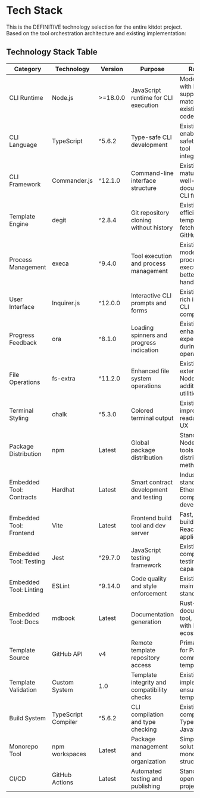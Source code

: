# Tech Stack

This is the DEFINITIVE technology selection for the entire kitdot project. Based on the tool orchestration architecture and existing implementation:

## Technology Stack Table

| Category | Technology | Version | Purpose | Rationale |
|----------|------------|---------|---------|-----------|
| CLI Runtime | Node.js | >=18.0.0 | JavaScript runtime for CLI execution | Modern LTS with ESM support, matches existing codebase |
| CLI Language | TypeScript | ^5.6.2 | Type-safe CLI development | Existing choice, enables type safety across tool integrations |
| CLI Framework | Commander.js | ^12.1.0 | Command-line interface structure | Existing choice, mature and well-documented CLI framework |
| Template Engine | degit | ^2.8.4 | Git repository cloning without history | Existing choice, efficient for template fetching from GitHub |
| Process Management | execa | ^9.4.0 | Tool execution and process management | Existing choice, modern process execution with better error handling |
| User Interface | Inquirer.js | ^12.0.0 | Interactive CLI prompts and forms | Existing choice, rich interactive CLI components |
| Progress Feedback | ora | ^8.1.0 | Loading spinners and progress indication | Existing choice, enhances user experience during operations |
| File Operations | fs-extra | ^11.2.0 | Enhanced file system operations | Existing choice, extends Node.js fs with additional utilities |
| Terminal Styling | chalk | ^5.3.0 | Colored terminal output | Existing choice, improves CLI readability and UX |
| Package Distribution | npm | Latest | Global package distribution | Standard for Node.js CLI tools, existing distribution method |
| Embedded Tool: Contracts | Hardhat | Latest | Smart contract development and testing | Industry standard for Ethereum-compatible development |
| Embedded Tool: Frontend | Vite | Latest | Frontend build tool and dev server | Fast, modern build tool for React applications |
| Embedded Tool: Testing | Jest | ^29.7.0 | JavaScript testing framework | Existing choice, comprehensive testing capabilities |
| Embedded Tool: Linting | ESLint | ^9.14.0 | Code quality and style enforcement | Existing choice, maintains code standards |
| Embedded Tool: Docs | mdbook | Latest | Documentation generation | Rust-based documentation tool, integrates with Polkadot ecosystem |
| Template Source | GitHub API | v4 | Remote template repository access | Primary source for Parity and community templates |
| Template Validation | Custom System | 1.0 | Template integrity and compatibility checks | Existing implementation, ensures template quality |
| Build System | TypeScript Compiler | ^5.6.2 | CLI compilation and type checking | Existing choice, compiles TypeScript to JavaScript |
| Monorepo Tool | npm workspaces | Latest | Package management and organization | Simple, built-in solution for monorepo structure |
| CI/CD | GitHub Actions | Latest | Automated testing and publishing | Standard for open source projects |
